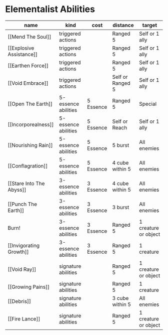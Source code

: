 # Elementalist Abilities

| name                 | kind                | cost      | distance         | target               |
| -------------------- | ------------------- | --------- | ---------------- | -------------------- |
| [[Mend The Soul]]        | triggered actions   |           | Ranged 5         | Self or 1 ally       |
| [[Explosive Assistance]] | triggered actions   |           | Ranged 5         | Self or 1 ally       |
| [[Earthen Force]]        | triggered actions   |           | Ranged 5         | Self or 1 ally       |
| [[Void Embrace]]         | triggered actions   |           | Self or Ranged 5 | Self or 1 ally       |
| [[Open The Earth]]       | 5-essence abilities | 5 Essence | Ranged 5         | Special              |
| [[Incorporealness]]      | 5-essence abilities | 5 Essence | Self or Reach    | Self or 1 ally       |
| [[Nourishing Rain]]      | 5-essence abilities | 5 Essence | 5 burst          | All enemies          |
| [[Conflagration]]        | 5-essence abilities | 5 Essence | 4 cube within 5  | All enemies          |
| [[Stare Into The Abyss]] | 3-essence abilities | 3 Essence | 4 cube within 5  | All enemies          |
| [[Punch The Earth]]      | 3-essence abilities | 3 Essence | 3 burst          | All enemies          |
| Burn!                | 3-essence abilities | 3 Essence | Ranged 5         | 1 creature or object |
| [[Invigorating Growth]]  | 3-essence abilities | 3 Essence | Ranged 5         | 1 creature           |
| [[Void Ray]]             | signature abilities |           | Ranged 5         | 1 creature or object |
| [[Growing Pains]]        | signature abilities |           | Ranged 5         | 1 creature           |
| [[Debris]]               | signature abilities |           | 3 cube within 5  | All enemies          |
| [[Fire Lance]]           | signature abilities |           | Ranged 5         | 1 creature or object |

